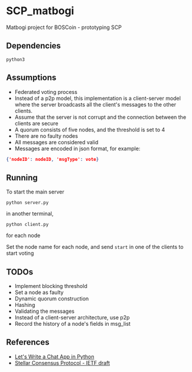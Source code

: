 # SCP_matbogi
Matbogi project for BOSCoin - prototyping SCP 


## Dependencies
```
python3
```

## Assumptions
* Federated voting process
* Instead of a p2p model, this implementation is a client-server model where the server broadcasts 
all the client's messages to the other clients.
* Assume that the server is not corrupt and the connection between the clients are secure
* A quorum consists of five nodes, and the threshold is set to 4
* There are no faulty nodes
* All messages are considered valid
* Messages are encoded in json format, for example:
```json
{'nodeID': nodeID, 'msgType': vote}
```

## Running

To start the main server

`python server.py`

in another terminal,

`python client.py`

for each node 

Set the node name for each node, and send `start` in one of the clients to start voting

## TODOs

* Implement blocking threshold
* Set a node as faulty
* Dynamic quorum construction
* Hashing 
* Validating the messages
* Instead of a client-server architecture, use p2p
* Record the history of a node's fields in msg_list


## References

* [Let's Write a Chat App in Python](https://medium.com/swlh/lets-write-a-chat-app-in-python-f6783a9ac170)
* [Stellar Consensus Protocol - IETF draft](https://tools.ietf.org/html/draft-mazieres-dinrg-scp-01)